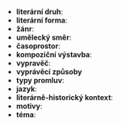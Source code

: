 
- **literární druh**:
- **literární forma**: 
- **žánr**:
- **umělecký směr**:
- **časoprostor**:
- **kompoziční výstavba**:
- **vypravěč**:
- **vyprávěcí způsoby**
- **typy promluv**:
- **jazyk**:
- **literárně-historický kontext**:
- **motivy**:
- **téma**: 
